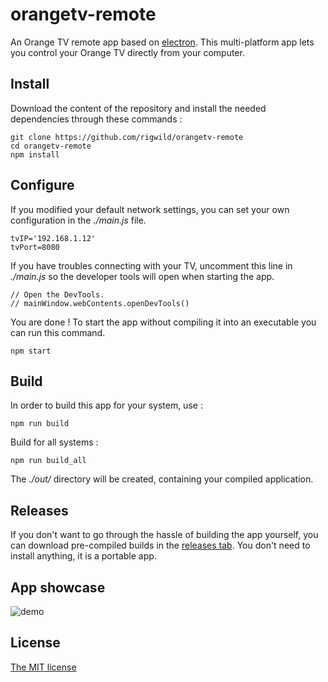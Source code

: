 # orangetv-remote
An Orange TV remote app based on [electron](https://github.com/electron/electron). This multi-platform app lets you control your Orange TV directly from your computer.

## Install
Download the content of the repository and install the needed dependencies through these commands :

    git clone https://github.com/rigwild/orangetv-remote
    cd orangetv-remote
    npm install

## Configure
If you modified your default network settings, you can set your own configuration in the *./main.js* file.

    tvIP='192.168.1.12'
    tvPort=8080

If you have troubles connecting with your TV, uncomment this line in *./main.js* so the developer tools will open when starting the app.

    // Open the DevTools.
    // mainWindow.webContents.openDevTools()

You are done ! To start the app without compiling it into an executable you can run this command.

    npm start

## Build
In order to build this app for your system, use :

    npm run build

Build for all systems : 

    npm run build_all

The *./out/* directory will be created, containing your compiled application.

## Releases
If you don't want to go through the hassle of building the app yourself, you can download pre-compiled builds in the [releases tab](https://github.com/rigwild/orangetv-remote/releases). You don't need to install anything, it is a portable app.

## App showcase
![demo](https://github.rigwild.dev/img/other/orangetv-remote.gif)

## License
[The MIT license](https://github.com/rigwild/orangetv-remote/blob/master/LICENSE)